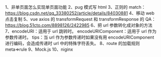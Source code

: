 1、非单页面怎么实现单页面功能
2、pug 模式写 html
3、正则的 match：https://blog.csdn.net/qq_33380252/article/details/84030881
4、移动 web 点击复制
5、vue axios 的 transformRequest 和 transformResponse 的 QA：https://blog.51cto.com/8898126/2422985
6、把 url 参数转化成对象的方法
7、encodeURI：适用于 url 跳转时。
encodeURIComponent：适用于 url 作为参数传递时。
tips：当 url 作为参数传递时如果没有用 encodeURIComponent 进行编码，会造成传递时 url 中的特殊字符丢失。
8、route 的加载规则 meta=>rule
9、Mock.js
10、niginx
